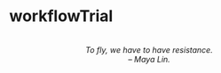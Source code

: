 # workflowTrial
<!-- QUOTE:START -->
<p align="center"><br><i>To fly, we have to have resistance.</i><br><i>– Maya Lin.</i><br></p>
<!-- QUOTE:END -->

